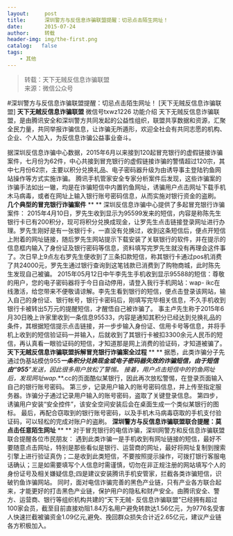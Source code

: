 ```yaml
---
layout:     post
title:      深圳警方与反信息诈骗联盟提醒：切忌点击陌生网址！
date:       2015-07-24
author:     转载
header-img: img/the-first.png
catalog:   false
tags:
    - 其他
---
```


<blockquote><p>转载：天下无贼反信息诈骗联盟<br>
来源：微信公众号</p></blockquote>

#深圳警方与反信息诈骗联盟提醒：切忌点击陌生网址！
[天下无贼反信息诈骗联盟]
**天下无贼反信息诈骗联盟**
微信号txwz1226
功能介绍
天下无贼反信息诈骗联盟，是由腾讯安全和深圳警方共同发起的公益性组织，联盟共享数据和资源，汇聚全民力量，共同举报诈骗信息，让诈骗无所遁形，欢迎全社会有共同志愿的机构、企业、个人加入，为反信息诈骗公益事业奋斗。

据深圳反信息诈骗中心数据，2015年6月以来接到120起冒充银行的虚假链接诈骗案件，七月份为62件，中心共接到冒充银行的虚假链接诈骗的警情超过120宗，其中七月份62宗，主要以积分兑换礼品、电子密码器升级为由诱导事主登陆钓鱼网站操作等方式实施诈骗。
腾讯手机管家安全专家分析案件后发现，这些诈骗案的诈骗手法如出一辙，均是在诈骗短信中内置钓鱼网址，诱骗用户点击网址下载手机木马病毒，或者在网址上输入银行账号密码信息，从而实施对银行资金的盗刷。
**几个典型的冒充银行诈骗案件**
**
**
深圳反信息诈骗中心提供了多起冒充银行诈骗案件：
2015年4月10日，罗先生收到显示为95599发来的短信，内容是称陈先生银行卡已有200积分，现可将积分兑换成现金，让罗先生点击链接登录网址进行办理。罗先生刚好是有一张银行卡，一直没有兑换过，收到这条短信后，便点开短信上附着的网址链接，随后罗先生网站提示下载安装了关联银行的软件，并在提示的信息框内输入了身份证及银行密码等信息，资料填写完罗先生就没有再理会这件事了。次日早上9点左右罗先生便收到了三条扣款短信，称其银行卡通过pos机消费了共24000元，罗先生通过银行查询到这笔钱款已消费到了购物商城，此时陈先生发现自己被骗。
2015年05月12日中午李先生手机收到显示95588的短信：尊敬的用户，您的电子密码器将于今日自动停用，请登入我行手机网站：wap-
ikc在线激活，给您带来不便敬请谅解。李先生看到银行的短信，便点击登录该网站，输入自己的身份证、银行帐号，银行卡密码后，刚填写完毕相关信息，不久手机收到银行卡被转出5万元的提醒短信，才醒悟自己被诈骗了。
事主卢先生称于2015年6月30日晚上许家里收到一条信息95533，内容是通知其积分已经达到兑换礼品的条件，其根据短信提示点击链接，并一步步输入身份证、信用卡号等信息，并将手机上收到的短信验证码一并输入，后就收到了其银行卡被扣3300余元人民币的短信，再认真看一眼验证码的短信，才知道那是网上消费的验证码，才知道被骗了。
**天下无贼反信息诈骗联盟拆解冒充银行诈骗案全过程**
**
**
据悉，此类诈骗分子先通过伪基站模仿955***一条积分兑换现金或电子密码器失效的诈骗短信，由于短信由“955**”发送，因此很多用户放松了警惕。
接着，用户点击短信中的钓鱼网址后，发现网址wap.***.cc的页面酷似某银行，因此再次放松警惕，在登录页面输入自己的银行账号密码。
第三步，记录用户输入的账号密码信息，并上传至指定服务器。诈骗分子通过记录用户输入的账号密码，盗取了关键登录信息。
第四步，诱骗用户安装“安全控件”，该安全空间安装后会在桌面生成一个类似某银行的图标。
最后，再配合窃取到的银行账号密码，以及手机木马病毒窃取的手机支付验证码，可以轻松的完成对账户的盗刷。
**深圳警方与反信息诈骗联盟联合提醒：莫点击任意陌生网址**
**
**
对于冒充银行的电信诈骗，深圳网警方和反信息诈骗联盟联合提醒各位市民朋友：
遇到此类诈骗一是手机收到有网址链接的短信，最好不要随意点击网址，特别是那些看似是银行、运营商的网址，最好将网址复制到搜索引擎上进行验证真伪；二是收到此类短信，不要按照提示操作，可拨打银行客服电话确认；三是如需要填写个人信息时需谨慎，切勿在非正规注册的网站填写个人的身份证号及相关嫌疑信息;四是建议安装腾讯手机安管家，拦截各类诈骗短信，识破钓鱼诈骗网站。
同时，面对电信诈骗完善的黑色产业链，只有产业各方联合起来，才能更好的打击黑色产业链，保护用户的隐私和财产安全。由腾讯安全、警方、运营商、银行等组织机构共建的“天下无贼-
反信息诈骗联盟”已经拥有超过100家会员，截至目前直接劝阻1.84万名用户避免转款达1.56亿元，为9776名受害人快速拦截被骗资金1.09亿元,避免、挽回群众损失合计近2.65亿元，建议产业链各方积极加入。
